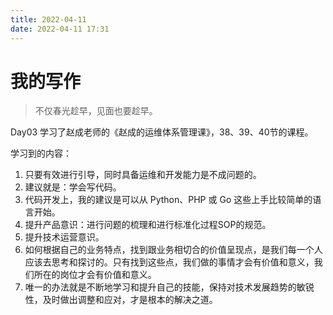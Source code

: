 ```yaml
---
title: 2022-04-11
date: 2022-04-11 17:31
---
```


# 我的写作
> 不仅春光趁早，见面也要趁早。

Day03
学习了赵成老师的《赵成的运维体系管理课》，38、39、40节的课程。

学习到的内容：
1. 只要有效进行引导，同时具备运维和开发能力是不成问题的。
2. 建议就是：学会写代码。
3. 代码开发上，我的建议是可以从 Python、PHP 或 Go 这些上手比较简单的语言开始。
4. 提升产品意识：进行问题的梳理和进行标准化过程SOP的规范。
5. 提升技术运营意识。
6. 如何根据自己的业务特点，找到跟业务相切合的价值呈现点，是我们每一个人应该去思考和探讨的。只有找到这些点，我们做的事情才会有价值和意义，我们所在的岗位才会有价值和意义。
7. 唯一的办法就是不断地学习和提升自己的技能，保持对技术发展趋势的敏锐性，及时做出调整和应对，才是根本的解决之道。